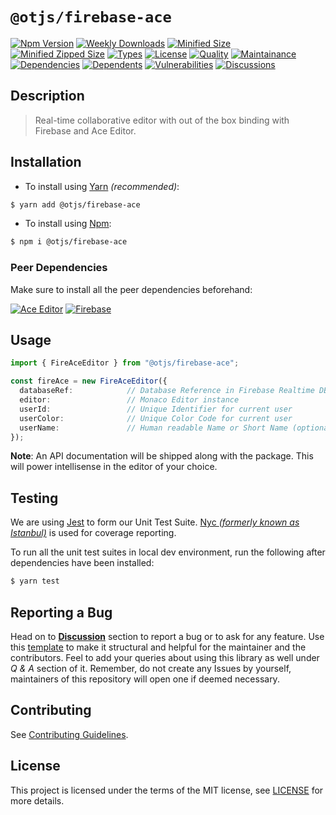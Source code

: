 # `@otjs/firebase-ace`

[![Npm Version](https://img.shields.io/npm/v/@otjs/firebase-ace)](https://www.npmjs.com/package/@otjs/firebase-ace)
[![Weekly Downloads](https://img.shields.io/npm/dw/@otjs/firebase-ace)](https://www.npmjs.com/package/@otjs/firebase-ace)
[![Minified Size](https://img.shields.io/bundlephobia/min/@otjs/firebase-ace)](https://www.npmjs.com/package/@otjs/firebase-ace)
[![Minified Zipped Size](https://img.shields.io/bundlephobia/minzip/@otjs/firebase-ace)](https://www.npmjs.com/package/@otjs/firebase-ace)
[![Types](https://img.shields.io/npm/types/@otjs/firebase-ace)](https://www.npmjs.com/package/@otjs/firebase-ace)
[![License](https://img.shields.io/npm/l/@otjs/firebase-ace)](https://github.com/Progyan1997/Operational-Transformation/blob/main/packages/firebase-ace/LICENSE)
[![Quality](https://img.shields.io/npms-io/quality-score/@otjs/firebase-ace)](https://www.npmjs.com/package/@otjs/firebase-ace)
[![Maintainance](https://img.shields.io/npms-io/maintenance-score/@otjs/firebase-ace)](https://www.npmjs.com/package/@otjs/firebase-ace)
[![Dependencies](https://img.shields.io/librariesio/release/npm/@otjs/firebase-ace)](https://www.npmjs.com/package/@otjs/firebase-ace)
[![Dependents](https://img.shields.io/librariesio/dependents/npm/@otjs/firebase-ace)](https://www.npmjs.com/package/@otjs/firebase-ace)
[![Vulnerabilities](https://img.shields.io/snyk/vulnerabilities/npm/@otjs/firebase-ace)](https://github.com/Progyan1997/Operational-Transformation/blob/main/.github/SECURITY.md)
[![Discussions](https://img.shields.io/github/discussions/Progyan1997/Operational-Transformation)](https://github.com/Progyan1997/Operational-Transformation/discussions)

## Description

> Real-time collaborative editor with out of the box binding with Firebase and Ace Editor.

## Installation

- To install using [Yarn](https://yarnpkg.com) _(recommended)_:

```sh
$ yarn add @otjs/firebase-ace
```

- To install using [Npm](https://www.npmjs.com):

```sh
$ npm i @otjs/firebase-ace
```

### Peer Dependencies

Make sure to install all the peer dependencies beforehand:

[![Ace Editor](https://img.shields.io/npm/dependency-version/@otjs/firebase-ace/dev/@types/ace?label=ace)](https://ace.c9.io/)
[![Firebase](https://img.shields.io/npm/dependency-version/@otjs/firebase-ace/peer/firebase)](https://www.npmjs.com/package/firebase)

## Usage

```ts
import { FireAceEditor } from "@otjs/firebase-ace";

const fireAce = new FireAceEditor({
  databaseRef:            // Database Reference in Firebase Realtime DB
  editor:                 // Monaco Editor instance
  userId:                 // Unique Identifier for current user
  userColor:              // Unique Color Code for current user
  userName:               // Human readable Name or Short Name (optional)
});
```

**Note**: An API documentation will be shipped along with the package. This will power intellisense in the editor of your choice.

## Testing

We are using [Jest](https://jestjs.io) to form our Unit Test Suite. [Nyc _(formerly known as Istanbul)_](https://istanbul.js.org/) is used for coverage reporting.

To run all the unit test suites in local dev environment, run the following after dependencies have been installed:

```sh
$ yarn test
```

## Reporting a Bug

Head on to [**Discussion**](https://github.com/Progyan1997/Operational-Transformation/discussions) section to report a bug or to ask for any feature. Use this [template](https://github.com/Progyan1997/Operational-Transformation/discussions/30) to make it structural and helpful for the maintainer and the contributors. Feel to add your queries about using this library as well under _Q & A_ section of it. Remember, do not create any Issues by yourself, maintainers of this repository will open one if deemed necessary.

## Contributing

See [Contributing Guidelines](https://github.com/Progyan1997/Operational-Transformation/blob/main/.github/CONTRIBUTING.md).

## License

This project is licensed under the terms of the MIT license, see [LICENSE](https://github.com/Progyan1997/Operational-Transformation/blob/main/packages/firebase-ace/LICENSE) for more details.
